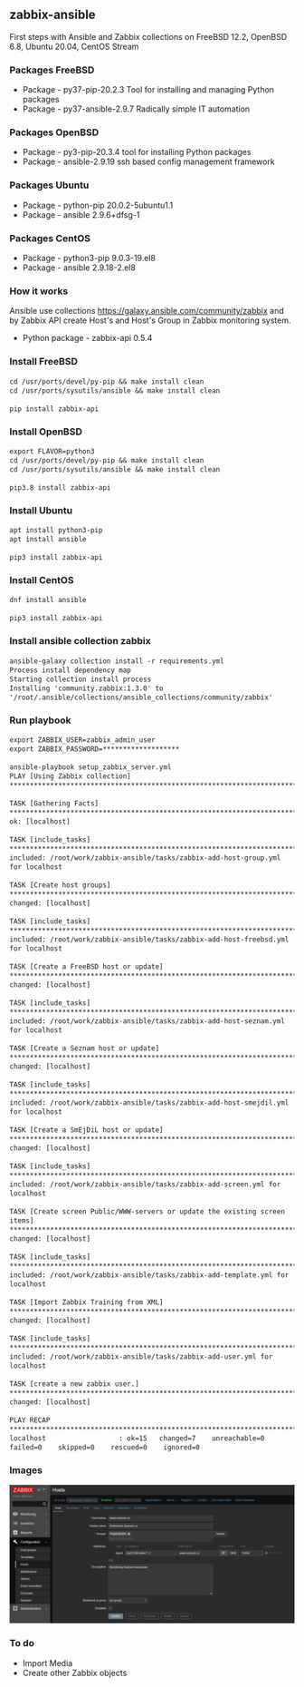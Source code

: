 ## zabbix-ansible

First steps with Ansible and Zabbix collections on FreeBSD 12.2, OpenBSD 6.8, Ubuntu 20.04, CentOS Stream

### Packages FreeBSD

- Package - py37-pip-20.2.3				Tool for installing and managing Python packages
- Package - py37-ansible-2.9.7		Radically simple IT automation

### Packages OpenBSD

- Package - py3-pip-20.3.4      	tool for installing Python packages
- Package - ansible-2.9.19				ssh based config management framework

### Packages Ubuntu

- Package - python-pip						20.0.2-5ubuntu1.1
- Package - ansible								2.9.6+dfsg-1

### Packages CentOS

- Package - python3-pip						9.0.3-19.el8
- Package - ansible								2.9.18-2.el8	

### How it works

Ansible use collections https://galaxy.ansible.com/community/zabbix and by
Zabbix API create Host's and Host's Group in Zabbix monitoring system.

- Python package - zabbix-api 0.5.4

### Install FreeBSD

```console
cd /usr/ports/devel/py-pip && make install clean
cd /usr/ports/sysutils/ansible && make install clean

pip install zabbix-api
```

### Install OpenBSD

```console
export FLAVOR=python3
cd /usr/ports/devel/py-pip && make install clean
cd /usr/ports/sysutils/ansible && make install clean

pip3.8 install zabbix-api
```

### Install Ubuntu

```console
apt install python3-pip
apt install ansible

pip3 install zabbix-api
```

### Install CentOS
```console
dnf install ansible

pip3 install zabbix-api
```

### Install ansible collection zabbix

```console
ansible-galaxy collection install -r requirements.yml
Process install dependency map
Starting collection install process
Installing 'community.zabbix:1.3.0' to '/root/.ansible/collections/ansible_collections/community/zabbix'
```

### Run playbook
```console
export ZABBIX_USER=zabbix_admin_user
export ZABBIX_PASSWORD=*******************

ansible-playbook setup_zabbix_server.yml 
PLAY [Using Zabbix collection] **********************************************************************************************************************************************************

TASK [Gathering Facts] ******************************************************************************************************************************************************************
ok: [localhost]

TASK [include_tasks] ********************************************************************************************************************************************************************
included: /root/work/zabbix-ansible/tasks/zabbix-add-host-group.yml for localhost

TASK [Create host groups] ***************************************************************************************************************************************************************
changed: [localhost]

TASK [include_tasks] ********************************************************************************************************************************************************************
included: /root/work/zabbix-ansible/tasks/zabbix-add-host-freebsd.yml for localhost

TASK [Create a FreeBSD host or update] **************************************************************************************************************************************************
changed: [localhost]

TASK [include_tasks] ********************************************************************************************************************************************************************
included: /root/work/zabbix-ansible/tasks/zabbix-add-host-seznam.yml for localhost

TASK [Create a Seznam host or update] ***************************************************************************************************************************************************
changed: [localhost]

TASK [include_tasks] ********************************************************************************************************************************************************************
included: /root/work/zabbix-ansible/tasks/zabbix-add-host-smejdil.yml for localhost

TASK [Create a SmEjDiL host or update] **************************************************************************************************************************************************
changed: [localhost]

TASK [include_tasks] ********************************************************************************************************************************************************************
included: /root/work/zabbix-ansible/tasks/zabbix-add-screen.yml for localhost

TASK [Create screen Public/WWW-servers or update the existing screen items] *************************************************************************************************************
changed: [localhost]

TASK [include_tasks] ********************************************************************************************************************************************************************
included: /root/work/zabbix-ansible/tasks/zabbix-add-template.yml for localhost

TASK [Import Zabbix Training from XML] **************************************************************************************************************************************************
changed: [localhost]

TASK [include_tasks] ********************************************************************************************************************************************************************
included: /root/work/zabbix-ansible/tasks/zabbix-add-user.yml for localhost

TASK [create a new zabbix user.] ********************************************************************************************************************************************************
changed: [localhost]

PLAY RECAP ******************************************************************************************************************************************************************************
localhost                  : ok=15   changed=7    unreachable=0    failed=0    skipped=0    rescued=0    ignored=0
```

### Images

![Zabbix Host detail](./images/Zabbix-Host-Detail.png)

### To do

- Import Media
- Create other Zabbix objects